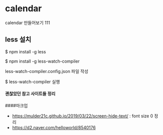 # calendar
calendar 만들어보기 111

## less 설치 
$ npm install -g less

$ npm install -g less-watch-compiler

less-watch-compiler.config.json 파일 작성

$ less-watch-compiler 실행


#### 괜찮았던 참고 사이트들 정리 
####마크업
- https://mulder21c.github.io/2019/03/22/screen-hide-text/ : font size 0 정리
- https://d2.naver.com/helloworld/8540176